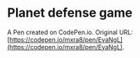 # Planet defense game

A Pen created on CodePen.io. Original URL: [https://codepen.io/mxra8/pen/EyaNgL](https://codepen.io/mxra8/pen/EyaNgL).

